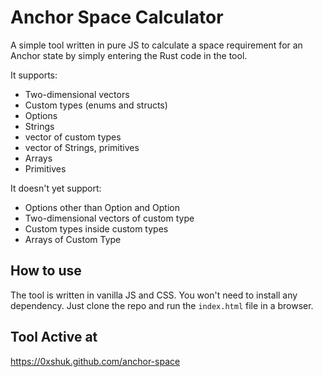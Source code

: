 # Anchor Space Calculator

A simple tool written in pure JS to calculate a space requirement for an Anchor state by simply entering the Rust
code in the tool. 

It supports: 
- Two-dimensional vectors
- Custom types (enums and structs)
- Options
- Strings
- vector of custom types
- vector of Strings, primitives
- Arrays
- Primitives

It doesn't yet support:
- Options other than Option<String> and Option<Primitives>
- Two-dimensional vectors of custom type
- Custom types inside custom types
- Arrays of Custom Type

## How to use

The tool is written in vanilla JS and CSS. You won't need to install any dependency. Just clone the repo and run the 
`index.html` file in a browser.

## Tool Active at

https://0xshuk.github.com/anchor-space
